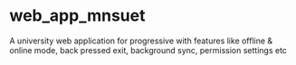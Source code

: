 # web_app_mnsuet
A university web application for progressive with features like offline &amp; online mode, back pressed exit, background sync, permission settings etc
